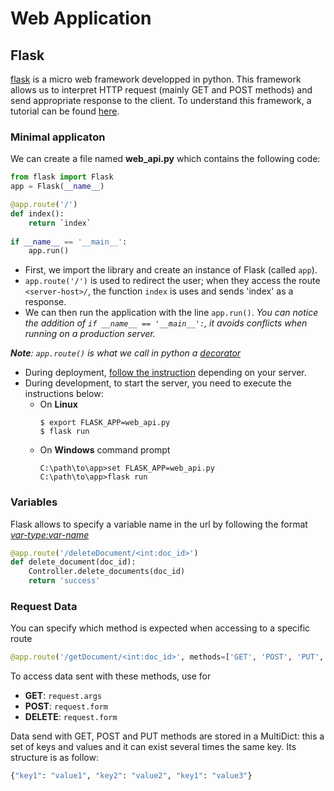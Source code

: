 # Web Application

## Flask

[flask](http://flask.pocoo.org/docs/1.0/) is a micro web framework developped in python. 
This framework allows us to interpret HTTP request (mainly GET and POST methods) and send appropriate response to the client.
To understand this framework, a tutorial can be found [here](http://flask.pocoo.org/docs/1.0/quickstart/#a-minimal-application).

### Minimal applicaton
We can create a file named **web_api.py** which contains the following code:
```python
from flask import Flask
app = Flask(__name__)

@app.route('/')
def index():
    return `index`
    
if __name__ == '__main__':
    app.run()
```
- First, we import the library and create an instance of Flask (called `app`).
- `app.route('/')` is used to redirect the user; when they access the route `<server-host>/`, 
    the function `index` is uses and sends 'index' as a response.
- We can then run the application with the line `app.run()`. *You can notice the addition of `if __name__ == '__main__':`, 
    it avoids conflicts when running on a production server.*


***Note**: `app.route()` is what we call in python a [decorator](../doc/Decorators.md)*

- During deployment, [follow the instruction](http://flask.pocoo.org/docs/1.0/deploying/#deployment) depending on your server.
- During development, to start the server, you need to execute the instructions below:
    - On **Linux**
        ```
        $ export FLASK_APP=web_api.py
        $ flask run
        ```
    - On **Windows** command prompt
        ```
        C:\path\to\app>set FLASK_APP=web_api.py
        C:\path\to\app>flask run
        ```

### Variables
Flask allows to specify a variable name in the url by following the format *<var-type:var-name>*

```python
@app.route('/deleteDocument/<int:doc_id>')
def delete_document(doc_id):
    Controller.delete_documents(doc_id)
    return 'success'
```

### Request Data

You can specify which method is expected when accessing to a specific route
```python
@app.route('/getDocument/<int:doc_id>', methods=['GET', 'POST', 'PUT', 'DELETE'])
```

To access data sent with these methods, use for
- **GET**: `request.args`
- **POST**: `request.form`
- **DELETE**: `request.form`

Data send with GET, POST and PUT methods are stored in a MultiDict: 
this a set of keys and values and it can exist several times the same key. Its structure is as follow:
```python
{"key1": "value1", "key2": "value2", "key1": "value3"}
```
